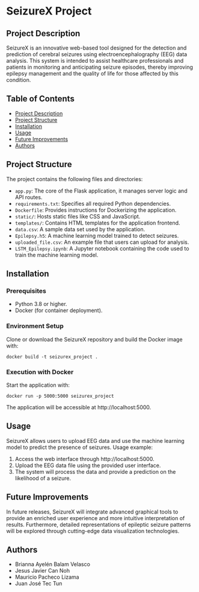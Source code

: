 # SeizureX Project

## Project Description

SeizureX is an innovative web-based tool designed for the detection and prediction of cerebral seizures using electroencephalography (EEG) data analysis. This system is intended to assist healthcare professionals and patients in monitoring and anticipating seizure episodes, thereby improving epilepsy management and the quality of life for those affected by this condition.

## Table of Contents

- [Project Description](#project-description)
- [Project Structure](#project-structure)
- [Installation](#installation)
- [Usage](#usage)
- [Future Improvements](#future-improvements)
- [Authors](#authors)

## Project Structure

The project contains the following files and directories:

- `app.py`: The core of the Flask application, it manages server logic and API routes.
- `requirements.txt`: Specifies all required Python dependencies.
- `Dockerfile`: Provides instructions for Dockerizing the application.
- `static/`: Hosts static files like CSS and JavaScript.
- `templates/`: Contains HTML templates for the application frontend.
- `data.csv`: A sample data set used by the application.
- `Epilepsy.h5`: A machine learning model trained to detect seizures.
- `uploaded_file.csv`: An example file that users can upload for analysis.
- `LSTM_Epilepsy.ipynb`: A Jupyter notebook containing the code used to train the machine learning model.

## Installation

### Prerequisites

- Python 3.8 or higher.
- Docker (for container deployment).

### Environment Setup

Clone or download the SeizureX repository and build the Docker image with:

    docker build -t seizurex_project .

### Execution with Docker

Start the application with:

    docker run -p 5000:5000 seizurex_project

The application will be accessible at http://localhost:5000.

## Usage

SeizureX allows users to upload EEG data and use the machine learning model to predict the presence of seizures. Usage example:

1. Access the web interface through http://localhost:5000.
2. Upload the EEG data file using the provided user interface.
3. The system will process the data and provide a prediction on the likelihood of a seizure.

## Future Improvements

In future releases, SeizureX will integrate advanced graphical tools to provide an enriched user experience and more intuitive interpretation of results. Furthermore, detailed representations of epileptic seizure patterns will be explored through cutting-edge data visualization technologies.

## Authors

- Brianna Ayelén Balam Velasco
- Jesus Javier Can Noh
- Mauricio Pacheco Lizama
- Juan José Tec Tun
